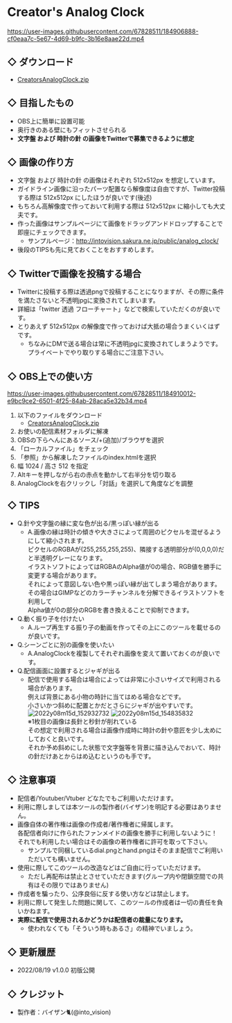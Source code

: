 # Creator's Analog Clock

https://user-images.githubusercontent.com/67828511/184906888-cf0eaa7c-5e67-4d69-b9fc-3b16e8aae22d.mp4

## ◇ ダウンロード
- [CreatorsAnalogClock.zip](https://github.com/into-vision/AnalogClock/raw/main/archive/analog_clock1_0_0.zip)

## ◇ 目指したもの

- OBS上に簡単に設置可能  
- 奥行きのある壁にもフィットさせられる  
- **文字盤 および 時計の針 の画像をTwitterで募集できるように想定**  

## ◇ 画像の作り方

- 文字盤 および 時計の針 の画像はそれぞれ 512x512px を想定しています。
- ガイドライン画像に沿ったパーツ配置なら解像度は自由ですが、Twitter投稿する際は 512x512px にしたほうが良いです(後述)
- もちろん高解像度で作っておいて利用する際は 512x512px に縮小しても大丈夫です。
- 作った画像はサンプルページにて画像をドラッグアンドドロップすることで即座にチェックできます。
  - サンプルページ：http://intovision.sakura.ne.jp/public/analog_clock/
- 後段のTIPSも先に見ておくことをおすすめします。

## ◇ Twitterで画像を投稿する場合

- Twitterに投稿する際は透過pngで投稿することになりますが、その際に条件を満たさないと不透明jpgに変換されてしまいます。
- 詳細は「twitter 透過 フローチャート」などで検索していただくのが良いです。
- とりあえず 512x512px の解像度で作っておけば大抵の場合うまくいくはずです。
  - ちなみにDMで送る場合は常に不透明jpgに変換されてしまうようです。  
プライベートでやり取りする場合にご注意下さい。

## ◇ OBS上での使い方

https://user-images.githubusercontent.com/67828511/184910012-e9bc9ce2-6501-4f25-84ab-28aca5e32b34.mp4

1. 以下のファイルをダウンロード
   - [CreatorsAnalogClock.zip](https://github.com/into-vision/AnalogClock/raw/main/archive/analog_clock1_0_0.zip)
2. お使いの配信素材フォルダに解凍
3. OBSの下らへんにあるソース/+(追加)/ブラウザを選択
4. 「ローカルファイル」をチェック
5. 「参照」から解凍したファイルのindex.htmlを選択
6. 幅 1024 / 高さ 512 を指定
7. Altキーを押しながら右の赤点を動かして右半分を切り取る
8. AnalogClockを右クリックし「対話」を選択して角度などを調整

## ◇ TIPS

- Q.針や文字盤の縁に変な色が出る/黒っぽい縁が出る
  - A.画像の縁は時計の傾きや大きさによって周囲のピクセルを混ぜるようにして縮小されます。  
ピクセルのRGBAが(255,255,255,255)、隣接する透明部分が(0,0,0,0)だと半透明グレーになります。  
イラストソフトによってはRGBAのAlpha値が0の場合、RGB値を勝手に変更する場合があります。  
それによって意図しない色や黒っぽい縁が出てしまう場合があります。  
その場合はGIMPなどのカラーチャンネルを分解できるイラストソフトを利用して  
Alpha値が0の部分のRGBを書き換えることで抑制できます。  
- Q.動く振り子を付けたい
  - A.ループ再生する振り子の動画を作ってその上にこのツールを載せるのが良いです。
- Q.シーンごとに別の画像を使いたい
  - A.AnalogClockを複製してそれぞれ画像を変えて置いておくのが良いです。
- Q.配信画面に設置するとジャギが出る
  - 配信で使用する場合は場合によっては非常に小さいサイズで利用される場合があります。  
例えば背景にある小物の時計に当てはめる場合などです。  
小さいかつ斜めに配置とかだとさらにジャギが出やすいです。  
![2022y08m15d_152932732](https://user-images.githubusercontent.com/67828511/184659735-5bc20c13-d237-4a53-bda8-37420c68140d.png)
![2022y08m15d_154835832](https://user-images.githubusercontent.com/67828511/184659814-e0644242-7a44-4627-83f5-c4974b06a366.png)  
※1枚目の画像は長針と秒針が削れている  
その想定で利用される場合は画像作成時に時計の針や意匠を少し太めにしておくと良いです。  
それか予め斜めにした状態で文字盤等を背景に描き込んでおいて、時計の針だけあとからはめ込むというのも手です。

## ◇ 注意事項

- 配信者/Youtuber/Vtuber どなたでもご利用いただけます。
- 利用に際しましては本ツールの製作者(バイザン)を明記する必要はありません。
- 画像自体の著作権は画像の作成者/著作権者に帰属します。  
各配信者向けに作られたファンメイドの画像を勝手に利用しないように！  
それでも利用したい場合はその画像の著作権者に許可を取って下さい。  
  - サンプルで同梱しているdial.pngとhand.pngはそのまま配信でご利用いただいても構いません。
- 使用に際してこのツールの改造などはご自由に行っていただけます。  
  - ただし再配布は禁止とさせていただきます(グループ内や閉鎖空間での共有はその限りではありません)
- 作成者を騙ったり、公序良俗に反する使い方などは禁止します。
- 利用に際して発生した問題に関して、このツールの作成者は一切の責任を負いかねます。
- **実際に配信で使用されるかどうかは配信者の裁量になります。**
  - 使われなくても「そういう時もあるさ」の精神でいましょう。

## ◇ 更新履歴

- 2022/08/19 v1.0.0 初版公開

## ◇ クレジット

- 製作者：バイザン🐈(@into_vision)
